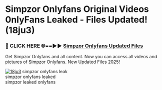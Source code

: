# Simpzor Onlyfans Original Videos 0nlyFans Leaked - Files Updated! (18ju3)

<h3>🔴 CLICK HERE 🌐==►► <a href="https://tinyurl.com/2wckxsce" rel="nofollow">Simpzor Onlyfans Updated Files</a></h3>

Get Simpzor Onlyfans and all content. Now you can access all videos and pictures of Simpzor Onlyfans. New Updated Files 2025!

[![18ju3](https://i.imgur.com/AFduVYN.gif)](https://tinyurl.com/2wckxsce)
simpzor onlyfans leak<br>
simpzor onlyfans leaked<br>
simpzor leaked onlyfans